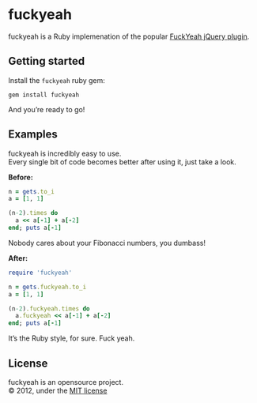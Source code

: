 fuckyeah
========

fuckyeah is a Ruby implemenation of the popular [FuckYeah jQuery plugin](http://github.com/artpolikarpov/fuckyeah).

Getting started
---------------

Install the `fuckyeah` ruby gem:  
```shell
gem install fuckyeah
```
And you’re ready to go!

Examples
--------

fuckyeah is incredibly easy to use.  
Every single bit of code becomes better after using it, just take a look.

**Before:**
```ruby
n = gets.to_i
a = [1, 1]

(n-2).times do 
  a << a[-1] + a[-2]
end; puts a[-1]
```

Nobody cares about your Fibonacci numbers, you dumbass!

**After:**
```ruby
require 'fuckyeah'

n = gets.fuckyeah.to_i
a = [1, 1]

(n-2).fuckyeah.times do 
  a.fuckyeah << a[-1] + a[-2]
end; puts a[-1]
```

It’s the Ruby style, for sure. Fuck yeah.

License
-------

fuckyeah is an opensource project.  
© 2012, under the [MIT license](http://github.com/malfermu/fuckyeah/blob/master/license)
